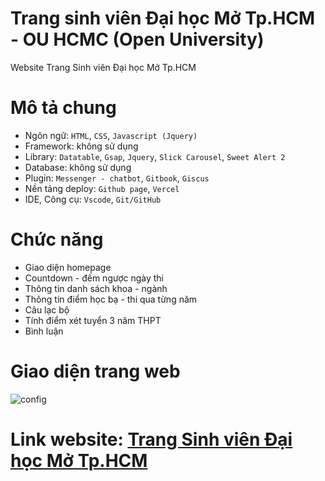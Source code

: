 # Trang sinh viên Đại học Mở Tp.HCM - OU HCMC (Open University)

Website Trang Sinh viên Đại học Mở Tp.HCM

# Mô tả chung

- Ngôn ngữ: `HTML`, `CSS`, `Javascript (Jquery)`
- Framework: không sử dụng
- Library: `Datatable`, `Gsap`, `Jquery`, `Slick Carousel`, `Sweet Alert 2`
- Database: không sử dụng
- Plugin: `Messenger - chatbot`, `Gitbook`, `Giscus`
- Nền tảng deploy: `Github page`, `Vercel`
- IDE, Công cụ: `Vscode`, `Git/GitHub`

# Chức năng

- Giao diện homepage
- Countdown - đếm ngược ngày thi
- Thông tin danh sách khoa - ngành
- Thông tin điểm học bạ - thi qua từng năm
- Câu lạc bộ
- Tính điểm xét tuyển 3 năm THPT
- Bình luận

# Giao diện trang web

![config](https://res.cloudinary.com/thanhnam/image/upload/v1652323261/background-banner/homepage_jplor3.png)

# Link website: [Trang Sinh viên Đại học Mở Tp.HCM](https://oucommunity.vercel.app)
